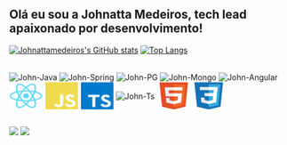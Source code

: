 ## Olá eu sou a Johnatta Medeiros, tech lead apaixonado por desenvolvimento!


[![Johnattamedeiros's GitHub stats](https://github-readme-stats.vercel.app/api?username=johnattamedeiros&hide=contribs&show_icons=true&theme=radical)](https://github.com/anuraghazra/github-readme-stats)
[![Top Langs](https://github-readme-stats.vercel.app/api/top-langs/?username=johnattamedeiros&show_icons=true&theme=radical&layout=compact)](https://github.com/anuraghazra/github-readme-stats)  
<div style="display: inline_block"><br>
  
      
  <img align="center" alt="John-Java" height="50" width="60" src="https://cdn.jsdelivr.net/gh/devicons/devicon/icons/java/java-original-wordmark.svg" />
  <img align="center" alt="John-Spring" height="50" width="60" src="https://cdn.jsdelivr.net/gh/devicons/devicon/icons/spring/spring-original-wordmark.svg" />
  <img align="center" alt="John-PG" height="50" width="60" src="https://cdn.jsdelivr.net/gh/devicons/devicon/icons/postgresql/postgresql-plain-wordmark.svg" />
  
  <img align="center" alt="John-Mongo" height="50" width="60" src="https://cdn.jsdelivr.net/gh/devicons/devicon/icons/mongodb/mongodb-plain-wordmark.svg" />
          
          
  <img align="center" alt="John-Angular" height="50" width="60" src="https://cdn.jsdelivr.net/gh/devicons/devicon/icons/angularjs/angularjs-original.svg" />
  <img align="center" alt="John-React" height="50" width="60" src="https://raw.githubusercontent.com/devicons/devicon/master/icons/react/react-original.svg">       
  <img align="center" alt="John-Js" height="50" width="60" src="https://raw.githubusercontent.com/devicons/devicon/master/icons/javascript/javascript-plain.svg">
  <img align="center" alt="John-Ts" height="50" width="60" src="https://raw.githubusercontent.com/devicons/devicon/master/icons/typescript/typescript-plain.svg">
  <img align="center" alt="John-Ts" height="50" width="60" src="https://cdn.jsdelivr.net/gh/devicons/devicon/icons/php/php-plain.svg" />
  <img align="center" alt="John-HTML" height="50" width="60" src="https://raw.githubusercontent.com/devicons/devicon/master/icons/html5/html5-original.svg">
  <img align="center" alt="John-CSS" height="50" width="60" src="https://raw.githubusercontent.com/devicons/devicon/master/icons/css3/css3-original.svg">
 
</div>
  
  ##
 
<div> 
<a href = "mailto:johnattamedeiros@gmail.com"><img src="https://img.shields.io/badge/-Gmail-%23333?style=for-the-badge&logo=gmail&logoColor=white" target="_blank"></a>
<a href="https://www.linkedin.com/in/johnattamedeiros/" target="_blank"><img src="https://img.shields.io/badge/-LinkedIn-%230077B5?style=for-the-badge&logo=linkedin&logoColor=white" target="_blank"></a> 
  
</div>
